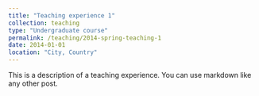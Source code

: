 ```yaml
---
title: "Teaching experience 1"
collection: teaching
type: "Undergraduate course"
permalink: /teaching/2014-spring-teaching-1
date: 2014-01-01
location: "City, Country"
---
```


This is a description of a teaching experience. You can use markdown like any other post.
